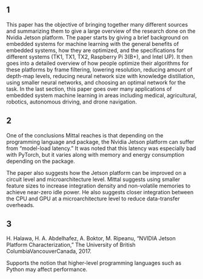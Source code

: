 ## 1
This paper has the objective of bringing together many different sources and summarizing them to give a large overview of the research done on the Nvidia Jetson platform. The paper starts by giving a brief background on embedded systems for machine learning with the general benefits of embedded systems, how they are optimized, and the specifications for different systems (TK1, TX1, TX2, Raspberry Pi 3(B+), and Intel UP). It then goes into a detailed overview of how people optimize their algorithms for these platforms by frame filtering, lowering resolution, reducing amount of depth-map levels, reducing neural network size with knowledge distillation, using smaller neural networks, and choosing an optimal network for the task. In the last section, this paper goes over many applications of embedded system machine learning in areas including medical, agricultural, robotics, autonomous driving, and drone navigation. 

## 2
One of the conclusions Mittal reaches is that depending on the programming language and package, the Nvidia Jetson platform can suffer from “model-load latency.” It was noted that this latency was especially bad with PyTorch, but it varies along with memory and energy consumption depending on the package.

The paper also suggests how the Jetson platform can be improved on a circuit level and microarchitecture level. Mittal suggests using smaller feature sizes to increase integration density and non-volatile memories to achieve near-zero idle power. He also suggests closer integration between the CPU and GPU at a microarchitecture level to reduce data-transfer overheads.

## 3
H. Halawa, H. A. Abdelhafez, A. Boktor, M. Ripeanu, “NVIDIA Jetson Platform Characterization,” The University of British ColumbiaVancouverCanada, 2017.

Supports the notion that higher-level programming languages such as Python may affect performance.
